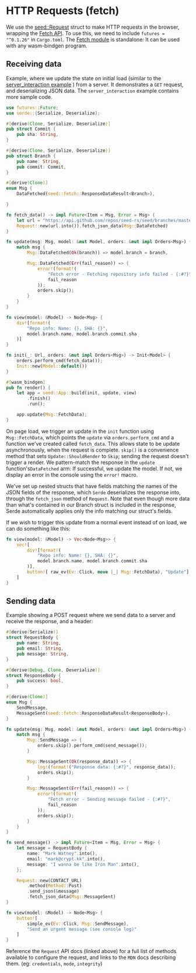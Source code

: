 # HTTP Requests (fetch)

We use the [seed::Request](https://docs.rs/seed/0.1.12/seed/fetch/struct.Request.html) struct
to make HTTP requests in the browser, wrapping the [Fetch API](https://developer.mozilla.org/en-US/docs/Web/API/Fetch_API).
To use this, we need to include `futures = "^0.1.26"` in `Cargo.toml`. The [Fetch module](https://docs.rs/seed/0.2.3/seed/fetch/index.html)
is standalone: It can be used with any wasm-bindgen program.

## Receiving data

Example, where we update the state on initial load (similar to the 
[server_interaction example](https://github.com/seed-rs/seed/tree/master/examples/server_interaction)
) from a server. It demonstrates a `GET` request, and deserializing JSON data. The `server_interaction`
example contains more sample code.

```rust
use futures::Future;
use serde::{Serialize, Deserialize};

#[derive(Clone, Serialize, Deserialize)]
pub struct Commit {
    pub sha: String,
}

#[derive(Clone, Serialize, Deserialize)]
pub struct Branch {
    pub name: String,
    pub commit: Commit,
}

#[derive(Clone)]
enum Msg {
    DataFetched(seed::fetch::ResponseDataResult<Branch>),

}

fn fetch_data() -> impl Future<Item = Msg, Error = Msg> {
    let url = "https://api.github.com/repos/seed-rs/seed/branches/master";
    Request::new(url.into()).fetch_json_data(Msg::DataFetched)
}

fn update(msg: Msg, model: &mut Model, orders: &mut impl Orders<Msg>) {
    match msg {
        Msg::DataFetched(Ok(branch)) => model.branch = branch,

        Msg::DataFetched(Err(fail_reason)) => {
            error!(format!(
                "Fetch error - Fetching repository info failed - {:#?}",
                fail_reason
            ));
            orders.skip();
        }
    }
}

fn view(model: &Model) -> Node<Msg> {
    div![format!(
        "Repo info: Name: {}, SHA: {}",
        model.branch.name, model.branch.commit.sha
    )]
}

fn init(_: Url, orders: &mut impl Orders<Msg>) -> Init<Model> {
    orders.perform_cmd(fetch_data());
    Init::new(Model::default())
}

#[wasm_bindgen]
pub fn render() {
    let app = seed::App::build(init, update, view)
        .finish()
        .run();

    app.update(Msg::FetchData);
}

```
On page load, we trigger an update in the `init` function using `Msg::FetchData`, 
which points the `update` via `orders.perform_cmd` and a function we've created
called `fetch_data`. This allows state to be
update asynchronously, when the request is complete. `skip()` is a convenience method that
sets `Update::ShouldRender` to `Skip`; sending the request doesn't trigger a render.
We pattern-match the response in the `update` function's`DataFetched` arm: If successful, we update the model.
If not, we display an error in the console using the `error!` macro.

We've set up nested structs that have fields matching the names of the JSON fields of
the response, which `Serde` deserializes the response into, through the `fetch_json` method of
 `Request`. Note that even though more data than 
what's contained in our Branch struct is included
in the response, Serde automatically applies only the info matching our struct's fields.

 If we wish to trigger
this update from a normal event instead of on load, we can do something like this:
```rust
fn view(model: &Model) -> Vec<Node<Msg>> {
    vec![
        div![format!(
            "Repo info: Name: {}, SHA: {}",
            model.branch.name, model.branch.commit.sha
        )],
        button![ raw_ev(Ev::Click, move |_| Msg::FetchData), "Update"]
    ]
}
```

## Sending data

Example showing a POST request where we send data to a server and receive the response, 
and a header:
```rust
#[derive(Serialize)]
struct RequestBody {
    pub name: String,
    pub email: String,
    pub message: String,
}

#[derive(Debug, Clone, Deserialize)]
struct ResponseBody {
    pub success: bool,
}

#[derive(Clone)]
enum Msg {
    SendMessage,
    MessageSent(seed::fetch::ResponseDataResult<ResponseBody>),
}

fn update(msg: Msg, model: &mut Model, orders: &mut impl Orders<Msg>) {
    match msg {
        Msg::SendMessage => {
            orders.skip().perform_cmd(send_message());
        }

        Msg::MessageSent(Ok(response_data)) => {
            log!(format!("Response data: {:#?}", response_data));
            orders.skip();
        }

        Msg::MessageSent(Err(fail_reason)) => {
            error!(format!(
                "Fetch error - Sending message failed - {:#?}",
                fail_reason
            ));
            orders.skip();
        }
    }
}

fn send_message() -> impl Future<Item = Msg, Error = Msg> {
    let message = RequestBody {
        name: "Mark Watney".into(),
        email: "mark@crypt.kk".into(),
        message: "I wanna be like Iron Man".into(),
    };

    Request::new(CONTACT_URL)
        .method(Method::Post)
        .send_json(&message)
        .fetch_json_data(Msg::MessageSent)
}

fn view(model: &Model) -> Node<Msg> {
    button![
        simple_ev(Ev::Click, Msg::SendMessage),
        "Send an urgent message (see console log)"
    ]
}

```

Reference the `Request` API docs (linked above) for a full
list of methods available to configure the request, and links to the `MDN` docs describing
them. (eg: `credentials`, `mode`, `integrity`)

